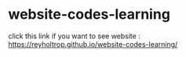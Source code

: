 # website-codes-learning

click this link if you want to see website : https://reyholtrop.github.io/website-codes-learning/
